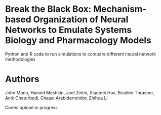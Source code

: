 # Break the Black Box: Mechanism-based Organization of Neural Networks to Emulate Systems Biology and Pharmacology Models 

Python and R code to run simulations to compare different neural network methodologies

# Authors

John Mann, Hamed Meshkin, Joel Zirkle, Xiaomei Han, Bradlee Thrasher, Anik Chaturbedi, Ghazal Arabidarrehdor, Zhihua Li

Codes upload in progress
